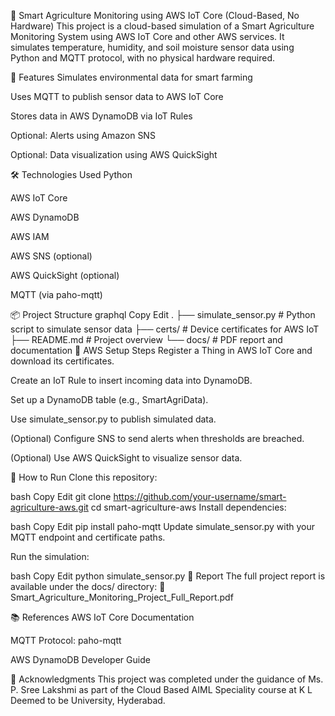 🌾 Smart Agriculture Monitoring using AWS IoT Core (Cloud-Based, No Hardware)
This project is a cloud-based simulation of a Smart Agriculture Monitoring System using AWS IoT Core and other AWS services. It simulates temperature, humidity, and soil moisture sensor data using Python and MQTT protocol, with no physical hardware required.

🚀 Features
Simulates environmental data for smart farming

Uses MQTT to publish sensor data to AWS IoT Core

Stores data in AWS DynamoDB via IoT Rules

Optional: Alerts using Amazon SNS

Optional: Data visualization using AWS QuickSight

🛠️ Technologies Used
Python

AWS IoT Core

AWS DynamoDB

AWS IAM

AWS SNS (optional)

AWS QuickSight (optional)

MQTT (via paho-mqtt)

📦 Project Structure
graphql
Copy
Edit
.
├── simulate_sensor.py         # Python script to simulate sensor data
├── certs/                     # Device certificates for AWS IoT
├── README.md                  # Project overview
└── docs/                      # PDF report and documentation
📌 AWS Setup Steps
Register a Thing in AWS IoT Core and download its certificates.

Create an IoT Rule to insert incoming data into DynamoDB.

Set up a DynamoDB table (e.g., SmartAgriData).

Use simulate_sensor.py to publish simulated data.

(Optional) Configure SNS to send alerts when thresholds are breached.

(Optional) Use AWS QuickSight to visualize sensor data.

🧪 How to Run
Clone this repository:

bash
Copy
Edit
git clone https://github.com/your-username/smart-agriculture-aws.git
cd smart-agriculture-aws
Install dependencies:

bash
Copy
Edit
pip install paho-mqtt
Update simulate_sensor.py with your MQTT endpoint and certificate paths.

Run the simulation:

bash
Copy
Edit
python simulate_sensor.py
📖 Report
The full project report is available under the docs/ directory: 📄 Smart_Agriculture_Monitoring_Project_Full_Report.pdf

📚 References
AWS IoT Core Documentation

MQTT Protocol: paho-mqtt

AWS DynamoDB Developer Guide

🤝 Acknowledgments
This project was completed under the guidance of Ms. P. Sree Lakshmi as part of the Cloud Based AIML Speciality course at K L Deemed to be University, Hyderabad.
